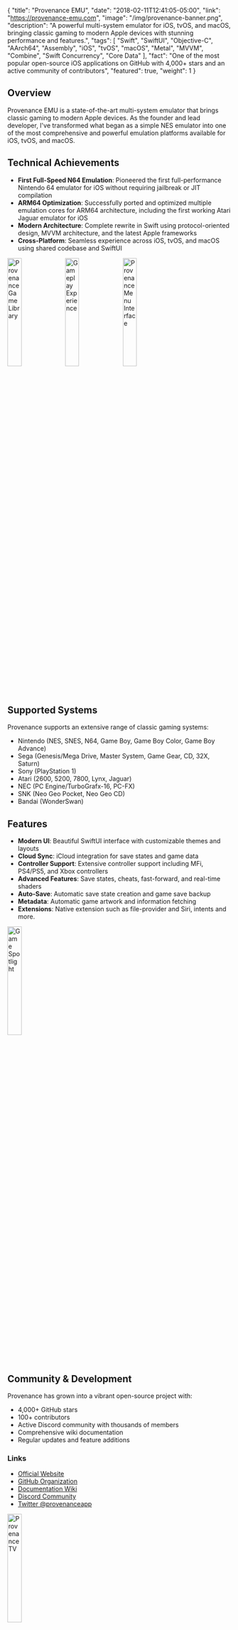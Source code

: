 {
  "title": "Provenance EMU",
  "date": "2018-02-11T12:41:05-05:00",
  "link": "https://provenance-emu.com",
  "image": "/img/provenance-banner.png",
  "description": "A powerful multi-system emulator for iOS, tvOS, and macOS, bringing classic gaming to modern Apple devices with stunning performance and features.",
  "tags": [
    "Swift",
    "SwiftUI",
    "Objective-C",
    "AArch64",
    "Assembly",
    "iOS",
    "tvOS",
    "macOS",
    "Metal",
    "MVVM",
    "Combine",
    "Swift Concurrency",
    "Core Data"
  ],
  "fact": "One of the most popular open-source iOS applications on GitHub with 4,000+ stars and an active community of contributors",
  "featured": true,
  "weight": 1
}

## Overview

Provenance EMU is a state-of-the-art multi-system emulator that brings classic gaming to modern Apple devices. As the founder and lead developer, I've transformed what began as a simple NES emulator into one of the most comprehensive and powerful emulation platforms available for iOS, tvOS, and macOS.

## Technical Achievements

- **First Full-Speed N64 Emulation**: Pioneered the first full-performance Nintendo 64 emulator for iOS without requiring jailbreak or JIT compilation
- **ARM64 Optimization**: Successfully ported and optimized multiple emulation cores for ARM64 architecture, including the first working Atari Jaguar emulator for iOS
- **Modern Architecture**: Complete rewrite in Swift using protocol-oriented design, MVVM architecture, and the latest Apple frameworks
- **Cross-Platform**: Seamless experience across iOS, tvOS, and macOS using shared codebase and SwiftUI

<span>
<img src="https://provenance-emu.com/blog/2022/12/09/release-2.2.0/images/IMG_2310.jpg" alt="Provenance Game Library" width="25%" />

<img src="https://provenance-emu.com/blog/2022/12/09/release-2.2.0/images/IMG_2309.jpg" alt="Gameplay Experience" width="25%" />


<img src="https://provenance-emu.com/blog/2022/02/15/release-2.1.0/images/ios-menu-icons.jpg" alt="Provenance Menu Interface" width="25%" />
</span>

## Supported Systems

Provenance supports an extensive range of classic gaming systems:

- Nintendo (NES, SNES, N64, Game Boy, Game Boy Color, Game Boy Advance)
- Sega (Genesis/Mega Drive, Master System, Game Gear, CD, 32X, Saturn)
- Sony (PlayStation 1)
- Atari (2600, 5200, 7800, Lynx, Jaguar)
- NEC (PC Engine/TurboGrafx-16, PC-FX)
- SNK (Neo Geo Pocket, Neo Geo CD)
- Bandai (WonderSwan)

## Features

- **Modern UI**: Beautiful SwiftUI interface with customizable themes and layouts
- **Cloud Sync**: iCloud integration for save states and game data
- **Controller Support**: Extensive controller support including MFi, PS4/PS5, and Xbox controllers
- **Advanced Features**: Save states, cheats, fast-forward, and real-time shaders
- **Auto-Save**: Automatic save state creation and game save backup
- **Metadata**: Automatic game artwork and information fetching
- **Extensions**: Native extension such as file-provider and Siri, intents and more.

<img src="https://provenance-emu.com/blog/2022/02/15/release-2.1.0/images/ios-spotlight-mk.jpg" alt="Game Spotlight" width="25%" />

## Community & Development

Provenance has grown into a vibrant open-source project with:

- 4,000+ GitHub stars
- 100+ contributors
- Active Discord community with thousands of members
- Comprehensive wiki documentation
- Regular updates and feature additions

### Links

- [Official Website](https://provenance-emu.com)
- [GitHub Organization](https://github.com/Provenance-EMU)
- [Documentation Wiki](https://wiki.provenance-emu.com)
- [Discord Community](https://discordapp.com/invite/NhzgrXh)
- [Twitter @provenanceapp](https://twitter.com/provenanceapp)

<img src="/img/provenance-tv.png" alt="Provenance TV" width="25%" />

## Technical Stack

- **Frontend**: SwiftUI, UIKit
- **Architecture**: MVVM, Protocol-Oriented Design
- **Performance**: Metal Graphics, ARM64 Optimization
- **Data Management**: Core Data, iCloud sync
- **Modern Swift**: Combine, Swift Concurrency
- **Low-Level**: AArch64 Assembly, SIMD Optimization
- **Build System**: SPM, Carthage

Provenance represents a significant achievement in iOS development and emulation technology, pushing the boundaries of what's possible on Apple platforms while maintaining a user-friendly experience that anyone can enjoy.
